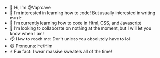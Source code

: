 - 👋 Hi, I’m @Vaprcave
- 👀 I’m interested in learning how to code!  But usually interested in writing music.
- 🌱 I’m currently learning how to code in Html, CSS, and Javascript
- 💞️ I’m looking to collaborate on nothing at the moment, but I will let you know when I am! 
- 📫 How to reach me: Don't unless you absolutely have to lol
- 😄 Pronouns: He/Him
- ⚡ Fun fact: I wear massive sweaters all of the time! 

<!---
Vaprcave/Vaprcave is a ✨ special ✨ repository because its `README.md` (this file) appears on your GitHub profile.
You can click the Preview link to take a look at your changes.
--->
